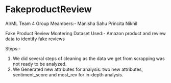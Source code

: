 # FakeproductReview
AI/ML Team 4
Group Meambers:-
Manisha Sahu
Princita
Nikhil

Fake Product Review Montering
Dataset Used:- Amazon product and review data to identify fake reviews

Steps:-
1) We did several steps of cleaning as the data we get from scrapping was not ready to be analyzed.
2) We Generated new attributes for analysis: two new attributes, sentiment_score and most_rev for in-depth analysis.

